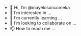 - 👋 Hi, I’m @mayekisoncomeka
- 👀 I’m interested in ...
- 🌱 I’m currently learning ...
- 💞️ I’m looking to collaborate on ...
- 📫 How to reach me ...

<!---
mayekisoncomeka/mayekisoncomeka is a ✨ special ✨ repository because its `README.md` (this file) appears on your GitHub profile.
You can click the Preview link to take a look at your changes.
--->
